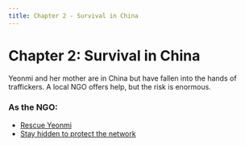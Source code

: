 ```yaml
---
title: Chapter 2 - Survival in China
---
```


# Chapter 2: Survival in China

Yeonmi and her mother are in China but have fallen into the hands of traffickers. A local NGO offers help, but the risk is enormous.

### As the NGO:
- [Rescue Yeonmi](chapter3-desert.md)
- [Stay hidden to protect the network](chapter3-failure.md)

